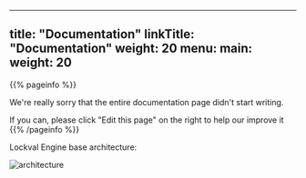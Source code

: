 
---
title: "Documentation"
linkTitle: "Documentation"
weight: 20
menu:
  main:
    weight: 20
---

{{% pageinfo %}}

We're really sorry that the entire documentation page didn't start writing.

If you can, please click "Edit this page" on the right to help our improve it
{{% /pageinfo %}}

Lockval Engine base architecture:

![architecture](/arch.svg "base architecture")

